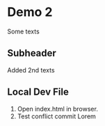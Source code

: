 # Demo 2

Some texts

## Subheader

Added 2nd texts

## Local Dev File

1. Open index.html in browser.
2. Test conflict commit Lorem
